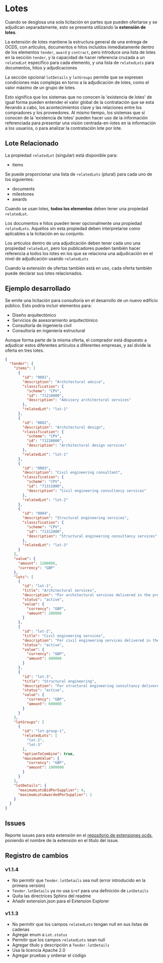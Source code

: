 # Lotes

Cuando se desglosa una sola licitación en partes que pueden ofertarse y se adjudican separadamente, esto se presenta utilizando la **extensión de lotes**.

La extensión de lotes mantiene la estructura general de una entrega de OCDS, con artículos, documentos e hitos incluidos inmediatamente dentro de los elementos `tender`, `award` y `contract`, pero introduce una lista de lotes en la sección `tender`, y la capacidad de hacer referencia cruzada a un `relatedLot` específico para cada elemento, y una lista de `relatedLots` para documentos, hitos y adjudicaciones

La sección opcional `lotDetails` y `lotGroups` permite que se expresen condiciones más complejas en torno a la adjudicación de lotes, como el valor máximo de un grupo de lotes.

Esto significa que los sistemas que no conocen la 'existencia de lotes' de igual forma pueden entender el valor global de la contratación que se esta llevando a cabo, los acontecimientos clave y las relaciones entre los compradores y los proveedores. Al mismo tiempo, los sistemas que sí conocen de la 'existencia de lotes' pueden hacer uso de la información referenciada para presentar una visión centrada-en-lotes en la información a los usuarios, o para analizar la contratación lote por lote.

## Lote Relacionado

La propiedad `relatedLot` (singular) está disponible para:

- items

Se puede proporcionar una lista de `relatedLots` (plural) para cada uno de los siguientes:

- documents
- milestones
- awards

Cuando se usan lotes, **todos los elementos** deben tener una propiedad `relatedLot`.

Los documentos e hitos pueden tener opcionalmente una propiedad `relatedLots`. Aquellos sin esta propiedad deben interpretarse como aplicables a la licitación en su conjunto.

Los artículos dentro de una adjudicación deben tener cada uno una propiedad `relatedLot`, pero los publicadores pueden también hacer referencia a todos los lotes en los que se relaciona una adjudicación en el nivel de adjudicación usando `relatedLots`

Cuando la extensión de ofertas también está en uso, cada oferta también puede declarar sus lotes relacionados.

## Ejemplo desarrollado

Se emite una licitación para consultoría en el desarrollo de un nuevo edificio público. Esto podría incluir elementos para:

- Diseño arquitectónico
- Servicios de asesoramiento arquitectónico
- Consultoría de ingeniería civil
- Consultoría en ingeniería estructural

Aunque forma parte de la misma oferta, el comprador está dispuesto a adjudicar estos diferentes artículos a diferentes empresas, y así divide la oferta en tres lotes.

```json
{
  "tender": {
    "items": [
      {
        "id": "0001",
        "description": "Architectural advice",
        "classification": {
          "scheme": "CPV",
          "id": "71210000",
          "description": "Advisory architectural services"
        },
        "relatedLot": "lot-1"
      },
      {
        "id": "0002",
        "description": "Architectural design",
        "classification": {
          "scheme": "CPV",
          "id": "71220000",
          "description": "Architectural design services"
        },
        "relatedLot": "lot-1"
      },
      {
        "id": "0003",
        "description": "Civil engineering consultant",
        "classification": {
          "scheme": "CPV",
          "id": "71311000",
          "description": "Civil engineering consultancy services"
        },
        "relatedLot": "lot-2"
      },
      {
        "id": "0004",
        "description": "Structural engineering services",
        "classification": {
          "scheme": "CPV",
          "id": "71312000",
          "description": "Structural engineering consultancy services"
        },
        "relatedLot": "lot-3"
      }
    ],
    "value": {
      "amount": 1200000,
      "currency": "GBP"
    },
    "lots": [
      {
        "id": "lot-1",
        "title": "Architectural services",
        "description": "For architectural services delivered in the project",
        "status": "active",
        "value": {
          "currency": "GBP",
          "amount": 200000
        }
      },
      {
        "id": "lot-2",
        "title": "Civil engineering services",
        "description": "For civil engineering services delivered in the project",
        "status": "active",
        "value": {
          "currency": "GBP",
          "amount": 400000
        }
      },
      {
        "id": "lot-3",
        "title": "Structural engineering",
        "description": "For structural engineering consultancy delivered in the project",
        "status": "active",
        "value": {
          "currency": "GBP",
          "amount": 600000
        }
      }
    ],
    "lotGroups": [
      {
        "id": "lot-group-1",
        "relatedLots": [
          "lot-2",
          "lot-3"
        ],
        "optionToCombine": true,
        "maximumValue": {
          "currency": "GBP",
          "amount": 1000000
        }
      }
    ],
    "lotDetails": {
      "maximumLotsBidPerSupplier": 4,
      "maximumLotsAwardedPerSupplier": 2
    }
  }
}
```

## Issues

Reporte issues para esta extensión en el [repositorio de extensiones ocds](https://github.com/open-contracting/ocds-extensions/issues), poniendo el nombre de la extensión en el título del issue.

## Registro de cambios

### v1.1.4

- No permitir que `Tender.lotDetails` sea null (error introducido en la primera versión)
- `Tender.lotDetails` ya no usa `$ref` para una definición de `LotDetails`
- Quita las directrices Sphinx del readme
- Añadir extension.json para el Extension Explorer

### v1.1.3

- No permitir que los campos `relatedLots` tengan null en sus listas de cadenas
- Agregar enum a `Lot.status`
- Permitir que los campos `relatedLots` sean null
- Agregar título y descripción a `Tender.lotDetails`
- Usa la licencia Apache 2.0
- Agregar pruebas y ordenar el código
